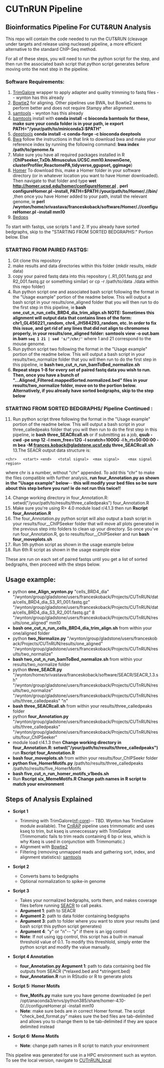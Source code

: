 # CUTnRUN Pipeline
## Bioinformatics Pipeline For CUT&RUN Analysis

This repo will contain the code needed to run the CUT&RUN (cleavage under targets and release using nuclease) pipeline, a more efficient alternative to the standard ChIP-Seq method. 

For all of these steps, you will need to run the python script for the step, and then run the associated bash script that python script generates before moving onto the next step in the pipeline.
### Software Requirements: ###
1. [TrimGalore](https://github.com/FelixKrueger/TrimGalore) wrapper to apply adapter and quality trimming to fastq files -- wynton has this already 
2. [Bowtie2](http://bowtie-bio.sourceforge.net/bowtie2/manual.shtml) for aligning. Other pipelines use BWA, but Bowtie2 seems to perform better and does not require Stampy after alignment. 
3. [samtools](http://www.htslib.org/download/) - wynton has this already 
4. [bamtools](https://github.com/pezmaster31/bamtools) install with **conda install -c bioconda bamtools**  **for these, make sure your conda folder is in your path, ie export PATH="/your/path/to/miniconda3:$PATH"**
5. [deeptools](https://deeptools.readthedocs.io/en/develop/) **conda install -c conda-forge -c bioconda deeptools** 
6. [Bwa](https://github.com/lh3/bwa) follow the instructions in that link to download bwa and make your reference index by running the following command: **bwa index /path/to/genome.fa** 
7. Make sure you have all required packages installed in R (**ChIPseeker,TxDb.Mmusculus.UCSC.mm10.knownGene, clusterProfiler,ReactomePA,tidyverse,ggupset, ggimage**)
8. [Homer](http://homer.ucsd.edu/homer/) To download this, make a Homer folder in your software directory (or in whatever location you want to have Homer downloaded). Then navigate to that folder and type **wet http://homer.ucsd.edu/homer/configureHomer.pl** , **perl configureHomer.pl -install, PATH=$PATH:/your/path/to/Homer/.//bin/** ,then once you have Homer added to your path, install the relevant genome, ie  **perl /wynton/home/srivastava/franceskoback/software/Homer/.//configureHomer.pl -install mm10**
9. [Bedops](https://bedops.readthedocs.io/en/latest/content/installation.html)

To start with fastqs, use scripts 1 and 2. If you already have sorted bedgraphs, skip to the "STARTING FROM SORTED BEDGRAPHS:" Portion below. Else 
### STARTING FROM PAIRED FASTQS: ### 
1. Git clone this repository 
2. make results and data directories within this folder (mkdir results, mkdir data)
3. copy your paired fastq data into this repository (..R1_001.fastq.gz and R2_001.fastq.gz or something similar) or cp -r /path/to/data ./data within this repo folder)
5. Run python script one and associated bash script following the format in the "Usage example" portion of the readme below. This will output a bash script in your results/one_aligned folder that you will then run to do the first step in this pipeline, ie **bash one_cut_n_run_cells_BRD4_dia_trim_align.sh** **NOTE: Sometimes this alignment will output data that contains lines of the form: chr1_GL456221_random, chr4_JH584293_random, etc. In order to fix this issue, and get rid of any lines that did not align to  chromomes properly, in your results/one_aligned folder:  samtools view -o out.bam in.bam `seq 1 21 | sed 's/^/chr/'`**  where 1 and 21 correspond to the mouse genome. 
8. Run python script two following the format in the "Usage example" portion of the readme below. This will output a bash script in your results/two_normalize folder that you will then run to do the first step in this pipeline, ie **bash two_cut_n_run_bamToBed_normalize.sh** 
9. **Repeat steps 1-8 for every set of paired fastq data you wish to run. Then, once you have a bunch of "...Aligned_Filtered.mappedSorted.normalized.bed" files in your results/two_normalize folder, move on to the portion below. Alternatively, if you already have sorted bedgraphs, skip to the step below** 

### STARTING FROM SORTED BEDGRAPHS/ Pipeline Continued : ### 
11. Run python script three following the format in the "Usage example" portion of the readme below. This will output a bash script in your three_calledpeaks folder that you will then run to do the first step in this pipeline, ie **bash three_SEACRcall.sh** or if submitting as a job, **qsub -cwd -pe smp 12 -l mem_free=12G -l scratch=1000G -l h_rt=50:00:00 -m bea -M frances.koback@gladstone.ucsf.edu three_SEACRcall.sh** 
13.The SEACR output data structure is: 
```
<chr>	<start>	<end>	<total signal>	<max signal>	<max signal region>
```
where chr is a number, without "chr" appended. To add this "chr" to make the files compatible with further analysis, **run four_Annotation.py as shown in the "Usage example" below**-- **this will modify your bed files so be sure about this step before you run! Ie do not run this twice!!** 

14. Change working directory in four_Annotation.R: setwd("/your/path/to/results/three_calledpeaks") four_Annotation.R 
15. Make sure you're using R> 4.0 module load r/4.1.3 then run **Rscript four_Annotation.R** 
16. The four_Annotation.py python script will also output a bash script in your results/four__ChIPSeeker folder that will move all plots generated in the previous step into folders to clean up your directory. So once you've run four_Annotation.R, go to results/four__ChIPSeeker and run **bash four_moveplots.sh**
17. Run 5th python script as shown in the usage example below
18. Run 6th R script as shown in the usage example elow 


These are run on each set of paired fastqs until you get a list of sorted bedgraphs, then proceed with the steps below.


## Usage example: ##
- python **one_Align_wynton.py** "cells_BRD4_dia" "/wynton/group/gladstone/users/franceskoback/Projects/CUTnRUN/data/cells_BRD4_dia_S3_R1_001.fastq.gz" "/wynton/group/gladstone/users/franceskoback/Projects/CUTnRUN/data/cells_BRD4_dia_S3_R2_001.fastq.gz" 8 "/wynton/group/gladstone/users/franceskoback/Projects/CUTnRUN/results/one_aligned" mm10
- **bash one_cut_n_run_cells_BRD4_dia_trim_align.sh** from within your one/aligned folder 
- python **two_Normalize.py** "/wynton/group/gladstone/users/franceskoback/Projects/CUTnRUN/results/one_aligned" "/wynton/group/gladstone/users/franceskoback/Projects/CUTnRUN/results/two_normalize" 
- **bash two_cut_n_run_bamToBed_normalize.sh** from within your results/two_normalize folder
- python **three_SEACR.py** "/wynton/home/srivastava/franceskoback/software/SEACR/SEACR_1.3.sh" "/wynton/group/gladstone/users/franceskoback/Projects/CUTnRUN/results/two_normalize" "/wynton/group/gladstone/users/franceskoback/Projects/CUTnRUN/results/three_calledpeaks" "n"
- **bash three_SEACRcall.sh** from within your results/three_calledpeaks folder
- python **four_Annotation.py** "/wynton/group/gladstone/users/franceskoback/Projects/CUTnRUN/results/three_calledpeaks" "/wynton/group/gladstone/users/franceskoback/Projects/CUTnRUN/results/four_ChIPSeeker"
- module load r/4.1.3 then **Change working directory in four_Annotation.R: setwd("/your/path/to/results/three_calledpeaks")** run **Rscript four_Annotation.R**
- **bash four_moveplots.sh** from within your results/four_ChIPSeekr folder
- **python five_HomerMotifs.py** /path/to/results/three_calledpeaks /path/to/results/five_HomerMotifs
- **bash five_cut_n_run_homer_motifs_v1beds.sh** 
- Run **Rscript six_MemeMotifs.R** **Change path names in R script to match your environment**

## Steps of Analysis Explained
  
  - **Script 1**
      - Trimming with TrimGalore([nf-core](https://nf-co.re/cutandrun))-- TBD. Wynton has TrimGalore module available). The [CnRAP](https://star-protocols.cell.com/protocols/944#key-resources-table) pipeline uses trimmomatic and  uses kseq to trim, but kseq is unneccessary with TrimGalore (Trimmomatic fails to trim reads containing 6 bp or less, which is why Kseq is used in conjunction with Trimmomatic.) 
      - Alignment with [Bowtie2](http://bowtie-bio.sourceforge.net/bowtie2/index.shtml)
      - Filtering (removing unmapped reads and gathering sort, index, and alignment statistics): [samtools](http://www.htslib.org/)
    
  - **Script 2**
      - Converts bams to bedgraphs 
      - Optional normalization to spike-in genome


  - **Script 3**
      - Takes your normalized bedgraphs, sorts them, and makes coverage files before running [SEACR](https://github.com/FredHutch/SEACR) to call peaks. 
      - **Argument 1**: path to SEACR
      - **Argument 2**: path to data folder containing bedgraphs
      - **Argument 3**: path to folder where you want to store your results (and bash script this python script generates)
      - **Argument 4**: "y" or "n"-- "y" if there is an igg control 
      - **Note**: If not using igg control, this script has a built-in manual threshold value of 0.1. To modify this threshlold, simply enter the python script and modify the value manually. 

  - **Script 4 Annotation**
      - **four_Annotation.py Argument 1**: path to data containing bed file outputs from SEACR (*relaxed.bed and *stringent.bed)
      - **four_Annotation.R** run in RStudio or R to generate plots 

  - **Script 5: Homer Motifs**
      - **five_Motifs.py** make sure you have genome downloaded (ie perl /opt/anaconda3/envs/python385/share/homer-4.10-0/.//configureHomer.pl -install mm10
      - **Note**: make sure beds are in correct Homer format. The script "check_bed_format.py" makes sure the bed files are tab-delimited and allows you to change them to be tab-delimited if they are space delimited instead

  - **Script 6: Meme Motifs**
      - **Note**: change path names in R script to match your environment 
      
This pipeline was generated for use in a HPC environment such as wynton. To see the local version, navigate to [CUTnRUN_local](https://github.com/franceskoback/CUTnRUN_local) 

